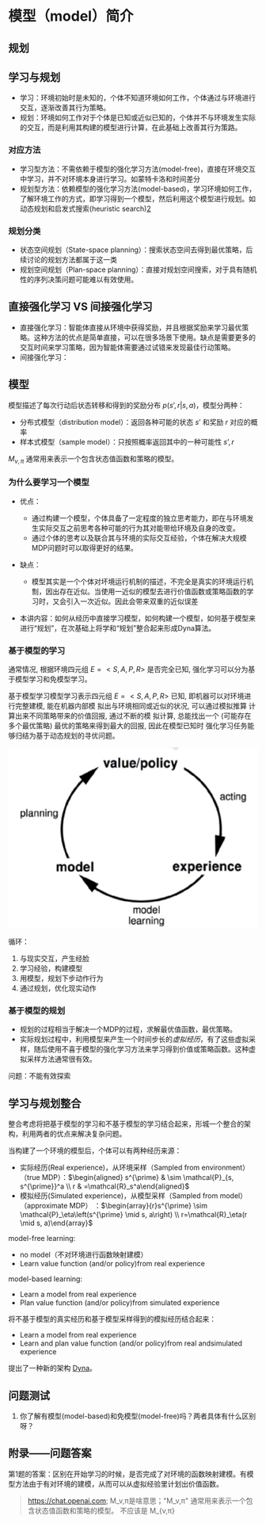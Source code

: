 

<!--
 * @version:
 * @Author:  StevenJokess（蔡舒起） https://github.com/StevenJokess
 * @Date: 2023-03-19 23:32:35
 * @LastEditors:  StevenJokess（蔡舒起） https://github.com/StevenJokess
 * @LastEditTime: 2023-10-26 01:05:50
 * @Description:
 * @Help me: 如有帮助，请赞助，失业3年了。![支付宝收款码](https://github.com/StevenJokess/d2rl/blob/master/img/%E6%94%B6.jpg)
 * @TODO::
 * @Reference:
-->
# 模型（model）简介


## 规划

## 学习与规划

- 学习：环境初始时是未知的，个体不知道环境如何工作，个体通过与环境进行交互，逐渐改善其行为策略。
- 规划：环境如何工作对于个体是已知或近似已知的，个体并不与环境发生实际的交互，而是利用其构建的模型进行计算，在此基础上改善其行为策路。

### 对应方法

- 学习型方法：不需依赖于模型的强化学习方法(model-free)，直接在环境交互中学习，并不对环境本身进行学习。如蒙特卡洛和时间差分
- 规划型方法：依赖模型的强化学习方法(model-based)，学习环境如何工作，了解环境工作的方式，即学习得到一个模型，然后利用这个模型进行规划。如动态规划和启发式搜索(heuristic search)[2]

### 规划分类

- 状态空间规划（State-space planning）：搜索状态空间去得到最优策略，后续讨论的规划方法都属于这一类
- 规划空间规划（Plan-space planning）：直接对规划空间搜索，对于具有随机性的序列决策问题可能难以有效使用。

## 直接强化学习 VS 间接强化学习

- 直接强化学习：智能体直接从环境中获得奖励，并且根据奖励来学习最优策略。这种方法的优点是简单直接，可以在很多场景下使用。缺点是需要更多的交互时间来学习策略，因为智能体需要通过试错来发现最佳行动策略。
- 间接强化学习：

## 模型

模型描述了每次行动后状态转移和得到的奖励分布 $p(s’, r|s, a)$，模型分两种：

- 分布式模型（distribution model）：返回各种可能的状态 $s’$ 和奖励 $r$ 对应的概率
- 样本式模型（sample model）：只按照概率返回其中的一种可能性 $s’, r$

$M_{v,π}$ 通常用来表示一个包含状态值函数和策略的模型。

### 为什么要学习一个模型

- 优点：
  - 通过构建一个模型，个体具备了一定程度的独立思考能力，即在与环境发生实际交互之前思考各种可能的行为其对能带给环境及自身的改变。
  - 通过个体的思考以及联合其与环境的实际交互经验，个体在解决大规模MDP问题时可以取得更好的结果。
- 缺点：
  - 模型其实是一个个体对坏境运行机制的描述，不完全是真实的环境运行机劁，因出存在近似。当使用一近似的模型去进行价值函数或策略函数的学习时，又会引入一次近似。因此会带来双重的近似误差

- 本讲内容：如何从经历中直接学习模型，如何构建一个模型，如何基于模型来进行“规划”，在次基础上将学和“规划”整合起来形成Dyna算法。

### 基于模型的学习

通常情况, 根据环境四元组 $E=<S, A, P, R>$ 是否完全已知, 强化学习可以分为基于模型学习和免模型学习。

基于模型学习模型学习表示四元组 $E=<S, A, P, R>$ 已知, 即机器可以对环境进行完整建模, 能在机器内部模 拟出与环境相同或近似的状况, 可以通过模拟推算 计算出来不同策略带来的价值回报, 通过不断的模 拟计算, 总能找出一个 (可能存在多个最优策略) 最优的策略来得到最大的回报, 因此在模型已知时 强化学习任务能够归结为基于动态规划的寻优问题。

![基于模型的学习](../../img/model_learning.png)

循环：

1. 与现实交互，产生经脸
2. 学习经验，构建模型
3. 用模型，规划下步动作行为
4. 通过规划，优化现实动作

### 基于模型的规划

- 规划的过程相当于解决一个MDP的过程，求解最优值函数，最优策略。
- 实际规划过程中，利用模型来产生一个时间步长的*虚拟经历*，有了这些虚拟采样，随后使用不喜于模型的强化学习方法来学习得到价值或策略函数。这种虚拟采样方法通常很有效。

问题：不能有效探索

## 学习与规划整合

整合考虑将把基于模型的学习和不基于模型的学习结合起来，形城一个整合的架构，利用两者的优点来解决复杂问题。

当构建了一个环境的模型后，个体可以有两种经历来源：

- 实际经历(Real experience)，从环境采样（Sampled from environment）（true MDP）：$\begin{aligned} s^{\prime} & \sim \mathcal{P}_{s, s^{\prime}}^a \\ r & =\mathcal{R}_s^a\end{aligned}$
- 模拟经历(Simulated experience)，从模型采样（Sampled from model）（approximate MDP） ：$\begin{array}{r}s^{\prime} \sim \mathcal{P}_\eta\left(s^{\prime} \mid s, a\right) \\ r=\mathcal{R}_\eta(r \mid s, a)\end{array}$

model-free learning:

- no model（不对环境进行函数映射建模）
- Learn value function (and/or policy)from real experience

model-based learning:

- Learn a model from real experience
- Plan value function (and/or policy)from simulated experience

将不基于模型的真实经历和基于模型采样得到的模拟经历结合起来：

- Learn a model from real experience
- Learn and plan value function (and/or policy)from real andsimulated experience

提出了一种新的架构 [Dyna](Dyna-Q.md)。

## 问题测试

1. 你了解有模型(model-based)和免模型(model-free)吗？两者具体有什么区别呀？

## 附录——问题答案

第1题的答案：区别在开始学习的时候，是否完成了对环境的函数映射建模。有模型方法由于有对环境的建模，从而可以从虚拟经验里计划出价值函数。

[1]: https://www.bilibili.com/video/BV1HT411C78A?p=42&vd_source=bca0a3605754a98491958094024e5fe3
[2]: https://zhuanlan.zhihu.com/p/37898383
[3]: https://github.com/borninfreedom/DeepLearning/blob/master/Papers/AlphaZero%E5%8E%9F%E7%90%86%E4%B8%8E%E5%90%AF%E7%A4%BA.pdf
> https://chat.openai.com; M_v,π是啥意思；"M_v,π" 通常用来表示一个包含状态值函数和策略的模型。 不应该是 M_{v,π}


